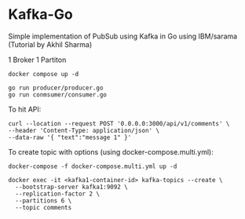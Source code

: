 # Kafka-Go
Simple implementation of PubSub using Kafka in Go using IBM/sarama 
(Tutorial by Akhil Sharma)

1 Broker 1 Partiton
```
docker compose up -d
```
```
go run producer/producer.go
go run conmsumer/consumer.go
```

To hit API:
```
curl --location --request POST '0.0.0.0:3000/api/v1/comments' \
--header 'Content-Type: application/json' \
--data-raw '{ "text":"message 1" }'
```

To create topic with options (using docker-compose.multi.yml):
```
docker-compose -f docker-compose.multi.yml up -d
```
```
docker exec -it <kafka1-container-id> kafka-topics --create \
  --bootstrap-server kafka1:9092 \
  --replication-factor 2 \
  --partitions 6 \
  --topic comments
```